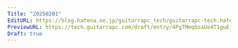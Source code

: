 ```yaml
---
Title: "20250201"
EditURL: https://blog.hatena.ne.jp/guitarrapc_tech/guitarrapc-tech.hatenablog.com/atom/entry/6802418398325357844
PreviewURL: https://tech.guitarrapc.com/draft/entry/4PgTMmqbsaUo4T1guEjDhadwRgk
Draft: true
---
```


